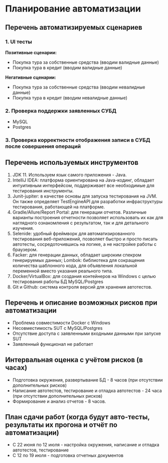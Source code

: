 # Планирование автоматизации

## Перечень автоматизируемых сценариев

### 1. UI тесты

   **Позитивные сценарии:**

   * Покупка тура за собственные средства (вводим валидные данные)
   * Покупка тура в кредит (вводим валидные данные)

   **Негативные сценарии:**

   * Покупка тура за собственные средства (вводим невалидные данные)
   * Покупка тура в кредит (вводим невалидные данные)

### 2. Проверка поддержки заявленных СУБД
   * MySQL
   * Postgres

### 3. Проверка корректности отображения записи в СУБД после совершения операций
   
## Перечень используемых инструментов
   1. JDK 11. Используем язык самого приложения - Java.
   2. IntelliJ IDEA: платформа ориентирована на Java-кодинг, обладает интуитивным интерфейсом, поддерживает все необходимые для тестирования инструменты.
   3. Junit-jupiter: в качестве основы для запуска тестирования на JVM. Он также определяет TestEngineAPI для разработки инфраструктуры тестирования, работающей на платформе.
   4. Gradle/Allure/Report Portal: для генерации отчетов. Различные варианты построения отчетности позволяет использовать их как для наглядного ознакомления с результатом, так и для детального изучения.
   5. Selenide: удобный фреймворк для автоматизированного тестирования веб-приложений, позволяет быстро и просто писать автотесты, сосредоточившись на логике, а не настройке работы с браузером.
   6. Facker: для генерации данных, обладает широким спекром генерируемых данных; Lombok: библиотека для сокращения количества шаблонного кода, для объявления локальной переменной вместо указания реального типа.
   7. Docker/VirtualBox: для создания контейнеров на Windows с целью тестирования работы БД MySQL/Postgres
   8. Git и Github: система контроля версий для хранения автотестов.

## Перечень и описание возможных рисков при автоматизации

   * Проблема совместимости Docker с Windows
   * Несовместимость SUT с MySQL/Postgres
   * Отсутствие доступа с заявленными входными данными при запуске SUT
   * Заявленный функционал не работает

## Интервальная оценка с учётом рисков (в часах)

   * Подготовка окружения, развертывание БД - 8 часов (при отсутствии дополнительных рисков)
   * Написание автотестов, тестирование и отладка автотестов - 24 часа (при отсутствии дополнительных рисков)
   * Формирование и анализ отчетов - 8 часов.

## План сдачи работ (когда будут авто-тесты, результаты их прогона и отчёт по автоматизации)

   * C 22 июня по 12 июля - настройка окружения, написание и отладка автотестов, тестирование
   * C 12 по 19 июля - подготовка отчетных документов